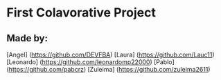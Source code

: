 # First Colavorative Project

## Made by: 
[Angel] (https://github.com/DEVFBA)
[Laura] (https://github.com/Lauc11)
[Leonardo] (https://github.com/leonardomp22000)
[Pablo] (https://github.com/pabcrz)
[Zuleima] (https://github.com/zuleima2611)

